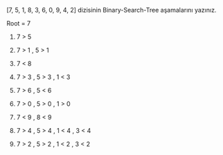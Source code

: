 [7, 5, 1, 8, 3, 6, 0, 9, 4, 2] dizisinin Binary-Search-Tree aşamalarını yazınız.

Root = 7

1. 7 > 5

2. 7 > 1 , 5 > 1

3. 7 < 8

4. 7 > 3 , 5 > 3 , 1 < 3

5. 7 > 6 , 5 < 6

6. 7 > 0 , 5 > 0 , 1 > 0

7. 7 < 9 , 8 < 9

8. 7 > 4 , 5 > 4 , 1 < 4 , 3 < 4

9. 7 > 2 , 5 > 2 , 1 < 2 , 3 < 2
